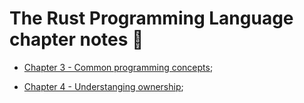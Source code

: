 # The Rust Programming Language chapter notes 🦀

* [Chapter 3 - Common programming concepts](./Chapter3.md);

* [Chapter 4 - Understanging ownership](./Chapter4.md);
